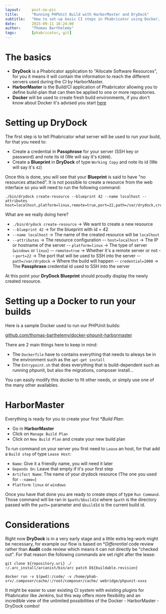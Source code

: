 ```yaml
---
layout:     post-no-pic
title:      "Running PHPUnit Build with HarborMaster and DryDock"
subtitle:   "How to set-up basic CI steps in Phabricator using Docker, HarborMaster and DryDock"
date:       2015-09-11 16:24:00
author:     "Thomas Barthelemy"
tags:       [phabricator, git]
---
```


# The basics

 - **DryDock** is a Phabricator application to "Allocate Software Resources", for you it means it will contain the information to reach the different servers used during the CI by HarborMaster.
 - **HarborMaster** is the Build/CI application of Phabricator allowing you to define build-plan that can then be applied to one or more repositories.
 - **Docker** will be used to create fresh build environments, if you don't know about Docker it's advised you start [here](https://www.docker.com/whatisdocker)

# Setting up DryDock

The first step is to tell Phabricator what server will be used to run your build, for that you need to:

 - Create a credential in **Passphrase** for your server (SSH key or password) and note its id (We will say it's `K2000`).
 - Create a **Blueprint** in **DryDock** of type `Working Copy` and note its id (We will say it's `42`)
 
 Once this is done, you will see that your **Blueprint** is said to have "no resources attached".
 It is not possible to create a resource from the web interface so you will need to run the following command:
 
    ./bin/drydock create-resource --blueprint 42 --name localhost --attributes host=localhost,platform=linux,remote=true,port=22,path=/var/drydock,credential=2000

What are we really doing here?

 - `./bin/drydock create-resource` -> We want to create a new resource
 - `--blueprint 42` -> for the blueprint with id = 42
 - `--name localhost` -> The name of the created resource will be `localhost`
 - `--attributes` -> The resource configuration
 -- `host=localhost` -> The IP or hostname of the server
 -- `platform=linux` -> The type of server (`windows` or `linux`)
 -- `remote=true` -> Whether it's a remote server or not
 -- `port=22` -> The port that will be used to SSH into the server
 -- `path=/var/drydock` -> Where the build will happen
 -- `credential=2000` -> The **Passphrase** credential id used to SSH into the server
 
 At this point your **DryDock Blueprint** should proudly display the newly created resource.
 
# Setting up a Docker to run your builds

Here is a sample Docker used to run our PHPUnit builds:

[github.com/thomas-barthelemy/docker-phpunit-harbormaster](https://github.com/thomas-barthelemy/docker-phpunit-harbormaster)

There are 2 main things here to keep in mind:

 - The `Dockerfile` have to contains everything that needs to always be in the environment such as the `apt-get install`
 - The `Entrypoint.sh` that does everything that is build-dependent such as running phpunit, but also the migrations, composer install...
 
 You can easily modify this docker to fit other needs, or simply use one of the many other availables.
 
# HarborMaster

Everything is ready for you to create your first **Build Plan*:

 - Go in **HarborMaster**
 - Click on `Manage Build Plan`
 - Click on `New Build Plan` and create your new build plan

To run command on your server you first need to `Lease` an host,
for that add a `Build step` of type `Lease Host`:

 - `Name`: Give it a friendly name, you will need it later
 - `Depends On`: Leave that empty if it's your first step
 - `Artifact Name`: The name of your drydock resource (The one you used for `--name=`)
 - `Platform`: `linux` or `windows`
 
 Once you have that done you are ready to create steps of type `Run Command`.
 Those command will be ran in `$path/$buildId` where 
 `$path` is the directory passed with the `path=` parameter and
 `$buildId` is the current build id.

# Considerations

Right now **DryDock** is in a very early stage and a little extra leg-work might be necessary,
for example our flow is based on **Differential* code review rather than **Audit** code review
which means it can not directly be "checked out".
For that reason the following commands are set right after the lease:

    git clone ${repository.uri} ./
    ~/.arc_install/arcanist/bin/arc patch D${buildable.revision}
    
    docker run -v $(pwd):/code/ -v /home/phab-srv/.composer/cache/:/root/composer/cache/ webridge/phpunit-xxxx

It might be easier to user existing CI system with existing plugins for Phabricator like Jenkins,
but this way offers more flexibility and an incredible view of the unlimited possibilities of the
Docker - HarborMaster - DryDock combo!
